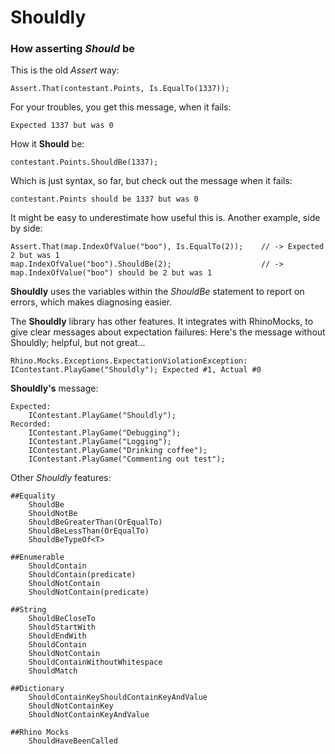 Shouldly
========

### How asserting *Should* be

This is the old *Assert* way: 

    Assert.That(contestant.Points, Is.EqualTo(1337));
    
For your troubles, you get this message, when it fails:

    Expected 1337 but was 0

How it **Should** be:

    contestant.Points.ShouldBe(1337);
    
Which is just syntax, so far, but check out the message when it fails:

    contestant.Points should be 1337 but was 0

It might be easy to underestimate how useful this is. Another example, side by side:

    Assert.That(map.IndexOfValue("boo"), Is.EqualTo(2));    // -> Expected 2 but was 1
    map.IndexOfValue("boo").ShouldBe(2);                    // -> map.IndexOfValue("boo") should be 2 but was 1

**Shouldly** uses the variables within the *ShouldBe* statement to report on errors, which makes diagnosing easier.

The **Shouldly** library has other features.
It integrates with RhinoMocks, to give clear messages about expectation failures:
Here's the message without Shouldly; helpful, but not great...

    Rhino.Mocks.Exceptions.ExpectationViolationException:
    IContestant.PlayGame("Shouldly"); Expected #1, Actual #0

**Shouldly's** message:

    Expected:
        IContestant.PlayGame("Shouldly");
    Recorded:
        IContestant.PlayGame("Debugging");
        IContestant.PlayGame("Logging");
        IContestant.PlayGame("Drinking coffee");
        IContestant.PlayGame("Commenting out test");

Other *Shouldly* features:

    ##Equality
        ShouldBe
        ShouldNotBe
        ShouldBeGreaterThan(OrEqualTo)
        ShouldBeLessThan(OrEqualTo)
		ShouldBeTypeOf<T>

    ##Enumerable
		ShouldContain
		ShouldContain(predicate)
		ShouldNotContain
		ShouldNotContain(predicate)

    ##String
        ShouldBeCloseTo
        ShouldStartWith
        ShouldEndWith
        ShouldContain
        ShouldNotContain
        ShouldContainWithoutWhitespace
        ShouldMatch

    ##Dictionary
        ShouldContainKeyShouldContainKeyAndValue
        ShouldNotContainKey
        ShouldNotContainKeyAndValue

    ##Rhino Mocks
        ShouldHaveBeenCalled

